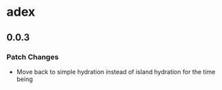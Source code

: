 # adex

## 0.0.3

### Patch Changes

- Move back to simple hydration instead of island hydration for the time being
